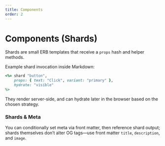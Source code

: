 ```yaml
---
title: Components
order: 2
---
```


# Components (Shards)

Shards are small ERB templates that receive a `props` hash and helper methods.

Example shard invocation inside Markdown:

```ruby
<%= shard "button", 
    props: { text: "Click", variant: "primary" }, 
    hydrate: "visible"
%>
```

They render server-side, and can hydrate later in the browser based on the chosen strategy.

### Shards & Meta

You can conditionally set meta via front matter, then reference shard output; shards themselves don’t alter OG tags—use front matter `title`, `description`, and `image`.
